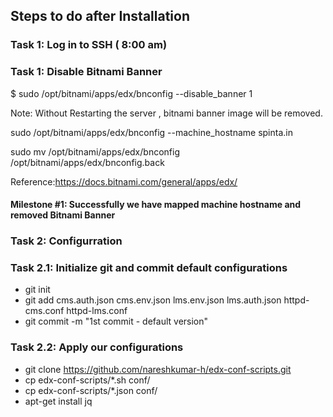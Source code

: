 
## Steps to do after Installation

### Task 1: Log in to SSH ( 8:00 am)

### Task 1: Disable Bitnami Banner
$ sudo /opt/bitnami/apps/edx/bnconfig --disable_banner 1

Note: Without Restarting the server , bitnami banner image will be removed.

sudo /opt/bitnami/apps/edx/bnconfig --machine_hostname spinta.in

sudo mv /opt/bitnami/apps/edx/bnconfig /opt/bitnami/apps/edx/bnconfig.back

Reference:https://docs.bitnami.com/general/apps/edx/

#### Milestone #1: Successfully we have mapped machine hostname and removed Bitnami Banner

### Task 2: Configurration

### Task 2.1: Initialize git and commit default configurations
*  git init
*  git add cms.auth.json cms.env.json lms.env.json lms.auth.json httpd-cms.conf httpd-lms.conf
*  git commit -m "1st commit - default version"


### Task 2.2: Apply our configurations
*  git clone https://github.com/nareshkumar-h/edx-conf-scripts.git
*  cp edx-conf-scripts/*.sh conf/
*  cp edx-conf-scripts/*.json conf/
*  apt-get install jq
